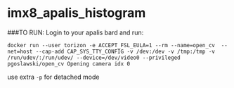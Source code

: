 # imx8_apalis_histogram

###TO RUN:
Login to your apalis bard and run:

`docker run --user torizon -e ACCEPT_FSL_EULA=1 --rm --name=open_cv  --net=host --cap-add CAP_SYS_TTY_CONFIG -v /dev:/dev -v /tmp:/tmp -v /run/udev/:/run/udev/ --device=/dev/video0 --privileged pgoslawski/open_cv
Opening camera idx 0`

use extra `-p` for detached mode